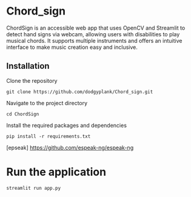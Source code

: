 # Chord_sign
ChordSign is an accessible web app that uses OpenCV and Streamlit to detect hand signs via webcam, allowing users with disabilities to play musical chords. It supports multiple instruments and offers an intuitive interface to make music creation easy and inclusive.

## Installation
 Clone the repository
```
git clone https://github.com/dodgyplank/Chord_sign.git
```
 Navigate to the project directory
```
cd ChordSign
```
Install the required packages and dependencies
```
pip install -r requirements.txt
```
[epseak] https://github.com/espeak-ng/espeak-ng

# Run the application
```
streamlit run app.py
```

